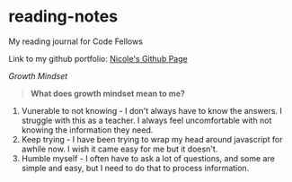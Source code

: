 # reading-notes

My reading journal for Code Fellows

Link to my github portfolio: [Nicole's Github Page](https://github.com/stuenico)

*Growth Mindset*
>**What does growth mindset mean to me?**
1. Vunerable to not knowing - I don't always have to know the answers. I struggle with this as a teacher. I always feel uncomfortable with not knowing the information they need.
2. Keep trying - I have been trying to wrap my head around javascript for awhile now. I wish it came easy for me but it doesn't.
3. Humble myself - I often have to ask a lot of questions, and some are simple and easy, but I need to do that to process information. 

